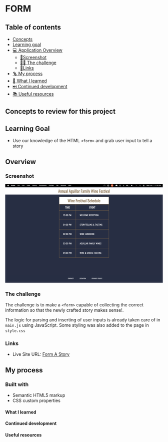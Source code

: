 # FORM

## Table of contents

- [Concepts](#concepts-to-review-for-this-project)
- [Learning goal](#learning-goal)
- [💻 Application Overview](#overview)
  - [📸Screenshot](#screenshot)
  - [🥷🏽 The challenge](#the-challenge)
  - [🔗Links](#links)
- [🪜 My process](#my-process)
- [📕 What I learned](#what-i-learned)
- [⏭️ Continued development](#continued-development)
- [📚 Useful resources](#useful-resources)

## Concepts to review for this project

## Learning Goal

- Use our knowledge of the HTML `<form>` and grab user input to tell a story

## Overview

### Screenshot

![Design preview for OMNIFOOD](/projects/01-HTML-CSS/02-wine-festival-schedule/wine-schedule.png)

### The challenge

The challenge is to make a `<form>` capable of collecting the correct information so that the newly crafted story makes sense!.

The logic for parsing and inserting of user inputs is already taken care of in `main.js` using JavaScript. Some styling was also added to the page in `style.css`

### Links

- Live Site URL: [Form A Story](https://journey-code-form.vercel.app/index.html)

## My process

### Built with

- Semantic HTML5 markup
- CSS custom properties

#### What I learned

#### Continued development

#### Useful resources

